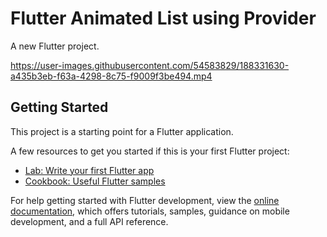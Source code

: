 # Flutter Animated List using Provider

A new Flutter project.

https://user-images.githubusercontent.com/54583829/188331630-a435b3eb-f63a-4298-8c75-f9009f3be494.mp4



## Getting Started

This project is a starting point for a Flutter application.

A few resources to get you started if this is your first Flutter project:

- [Lab: Write your first Flutter app](https://docs.flutter.dev/get-started/codelab)
- [Cookbook: Useful Flutter samples](https://docs.flutter.dev/cookbook)

For help getting started with Flutter development, view the
[online documentation](https://docs.flutter.dev/), which offers tutorials,
samples, guidance on mobile development, and a full API reference.
